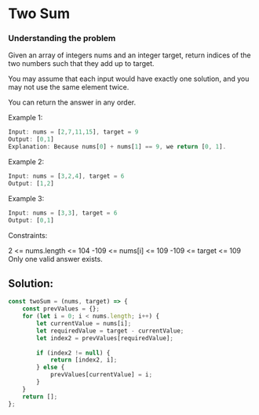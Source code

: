 # Two Sum

### Understanding the problem

Given an array of integers nums and an integer target, return indices of the two numbers such that they add up to target.

You may assume that each input would have exactly one solution, and you may not use the same element twice.

You can return the answer in any order.

 

Example 1:
```js
Input: nums = [2,7,11,15], target = 9
Output: [0,1]
Explanation: Because nums[0] + nums[1] == 9, we return [0, 1].
```

Example 2:
```js
Input: nums = [3,2,4], target = 6
Output: [1,2]
```

Example 3:
```js
Input: nums = [3,3], target = 6
Output: [0,1]
```

Constraints:

2 <= nums.length <= 104
-109 <= nums[i] <= 109
-109 <= target <= 109
Only one valid answer exists.


## Solution:
```js
const twoSum = (nums, target) => {
    const prevValues = {};
    for (let i = 0; i < nums.length; i++) {
        let currentValue = nums[i];
        let requiredValue = target - currentValue;
        let index2 = prevValues[requiredValue];
        
        if (index2 != null) {
            return [index2, i];
        } else {
            prevValues[currentValue] = i;
        }
    }
    return [];
};
```
